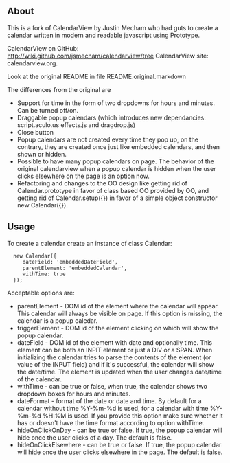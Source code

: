 About
-----------

This is a fork of CalendarView by Justin Mecham who had guts to create a calendar 
written in modern and readable javascript using Prototype.

CalendarView  on GitHub: http://wiki.github.com/jsmecham/calendarview/tree
CalendarView site: calendarview.org.

Look at the original README in file README.original.markdown

The differences from the original are

* Support for time in the form of two dropdowns for hours and minutes. Can be turned off/on.
* Draggable popup calendars (which introduces new dependancies: script.aculo.us effects.js and dragdrop.js)
* Close button
* Popup calendars  are not created every time they pop up, on the contrary, they are created once just like
  embedded calendars, and then shown or hidden.
* Possible to have many popup calendars on page. The behavior of the original calendarview when a popup 
  calendar is hidden when the user clicks elsewhere on the page is an option now.
* Refactoring and changes to the OO design like getting rid of Calendar.prototype in favor of class based 
  OO provided by OO, and getting rid of Calendar.setup({}) in favor of a simple object constructor new Calendar({}).


Usage
-----------

To create a calendar create an instance of class Calendar:


      new Calendar({
         dateField: 'embeddedDateField',
         parentElement: 'embeddedCalendar',
         withTime: true
      });
  
Acceptable options are:

* parentElement - DOM id of the element where the calendar will appear. This calendar will always be visible on page. If this option
  is missing, the calendar is a popup caledar.
* triggerElement - DOM id of the element clicking on which will show the popup calendar.
* dateField - DOM id of the element with date and optionally time. This element can be both an INPIT element or just a DIV or a SPAN. 
  When initializing the calendar tries to parse the contents of the element (or value of the INPUT field) and if it's successful, 
  the calendar will show the date/time. The element is updated when the user changes date/time of the calendar.
* withTime - can be true or false, when true, the calendar shows two dropdown boxes for hours and minutes.
* dateFormat - format of the date or date and time. By default for a calendar without time %Y-%m-%d is used, for a calendar with time
  %Y-%m-%d %H:%M is used. If you provide this option make sure whether it has or doesn't have the time format according to option withTime.
* hideOnClickOnDay - can be true or false. If true, the popup calendar will hide once the user clicks of a day. The default is false.
* hideOnClickElsewhere - can be true or false. If true, the popup calendar will hide once the user clicks elsewhere in the page. 
  The default is false.

